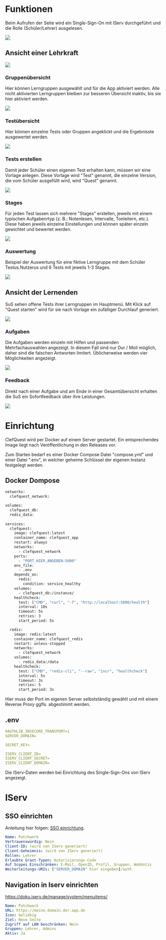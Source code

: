 # Funktionen

Beim Aufrufen der Seite wird ein Single-Sign-On mit IServ durchgeführt und die Rolle (Schüler/Lehrer) ausgelesen.

![](images/tut_1_login.png)

## Ansicht einer Lehrkraft

![](images/tut_2_teacher.png)

### Gruppenübersicht

Hier können Lerngruppen ausgewählt und für die App aktiviert werden. Alle nicht aktivierten Lerngruppen bleiben zur besseren Übersicht inaktiv, bis sie hier aktiviert werden.

![](images/tut_3_groups.png)

### Testübersicht

Hier können einzelne Tests oder Gruppen angeklickt und die Ergebnisste ausgewertet werden.

![](images/tut_4_tests.png)

### Tests erstellen

Damit jeder Schüler einen eigenen Test erhalten kann, müssen wir eine Vorlage anlegen. Diese Vorlage wird "Test" genannt, die einzelne Version, die vom Schüler ausgefüllt wird, wird "Quest" genannt.

![](images/tut_6_new_test.png)

### Stages

Für jeden Test lassen sich mehrere "Stages" erstellen, jeweils mit einem typischen Aufgabenrtyp (z. B.: Notenlesen, Intervalle, Tonleitern, etc.). Diese haben jeweils einzelne Einstellungen und können später einzeln gewichtet und bewertet werden.

![](images/tut_7_new_stage.png)


### Auswertung
Beispiel der Auswertung für eine fiktive Lerngruppe mit dem Schüler Testus.Nutzerus und 6 Tests mit jeweils 1-3 Stages.

![](images/tut_5_eval.png)

## Ansicht der Lernenden

SuS sehen offene Tests ihrer Lerngruppen im Hauptmenü. Mit Klick auf "Quest starten" wird für sie nach Vorlage ein zufälliger Durchlauf generiert.

![](images/tut_8_student.png)

### Aufgaben

Die Aufgaben werden einzeln mit Hilfen und passenden Mehrfachauswahlen angezeigt. In diesem Fall sind nur Dur / Moll möglich, daher sind die falschen Antworten limitert. Üblicherweise werden vier Möglichkeiten angezeigt.

![](images/tut_9_trial.png)

### Feedback

Direkt nach einer Aufgabe und am Ende in einer Gesamtübersicht erhalten die SuS ein Sofortfeedback über ihre Leistungen.

![](images/tut_10_feedback.png)


# Einrichtung

ClefQuest wird per Docker auf einem Server gestartet. Ein entsprechendes Image liegt nach Veröffentlichung in den Releases vor. 

Zum Starten bedarf es einer Docker Compose Datei "compose.yml" und einer Datei ".env", in welcher geheime Schlüssel der eigenen Instanz festgelegt werden.

## Docker Dompose
```sh
networks:
  clefquest_network:

volumes:
  clefquest_db:
  redis_data:
  
services:
  clefquest:
    image: clefquest:latest
    container_name: clefquest_app
    restart: always
    networks:
      - clefquest_network
    ports:
      - "PORT_HIER_ANGEBEN:5000"
    env_file:
      - .env
    depends_on:
      redis:
        condition: service_healthy
    volumes:
      - clefquest_db:/instance/
    healthcheck:
      test: ["CMD", "curl", "-f", "http://localhost:5000/health"]
      interval: 10s
      timeout: 5s
      retries: 3
      start_period: 5s

  redis:
    image: redis:latest
    container_name: clefquest_redis
    restart: unless-stopped
    networks:
      - clefquest_network
    volumes:
      - redis_data:/data
    healthcheck:
      test: ["CMD", "redis-cli", "--raw", "incr", "healthcheck"]
      interval: 5s
      timeout: 3s
      retries: 5
      start_period: 3s
```
Hier muss der Port im eigenen Server selbstständig gewählt und mit einem Reverse Proxy ggfls. abgestimmt werden.

## .env

```yaml
OAUTHLIB_INSECURE_TRANSPORT=1
SERVER_DOMAIN=

SECRET_KEY=

ISERV_CLIENT_ID=
ISERV_CLIENT_SECRET=
ISERV_CLIENT_DOMAIN=
```

Die IServ-Daten werden bei Einrichtung des Single-Sign-Ons von IServ angezeigt. 

# IServ

## SSO einrichten
Anleitung hier folgen: [SSO einrichtung](https://doku.iserv.de/manage/system/sso/).

```yaml
Name: Patchwerk
Vertrauenswürdig: Nein
Client-ID: (wird von IServ generiert)
Client-Geheimnis: (wird von IServ generiert)
Rollen: Lehrer
Erlaubte Grant-Typen: Autorisierungs-Code
Auf Scopes Einschränken: E-Mail, OpenID, Profil, Gruppen, WebUntis
Weiterleitungs-URIs: ["SERVER_DOMAIN" hier eingeben]/auth
```

## Navigation in Iserv einrichten
https://doku.iserv.de/manage/system/menuitems/

```yaml
Name: Patchwerk
URL: https://meine.domain.der.app.de
Icon: beliebig
Ziel: Neue Seite
Zugriff auf LAN beschränken: Nein
Gruppen: Lehrer, Admins
Aktiv: Ja
```